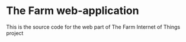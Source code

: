 # The Farm web-application
This is the source code for the web part of The Farm Internet of Things project